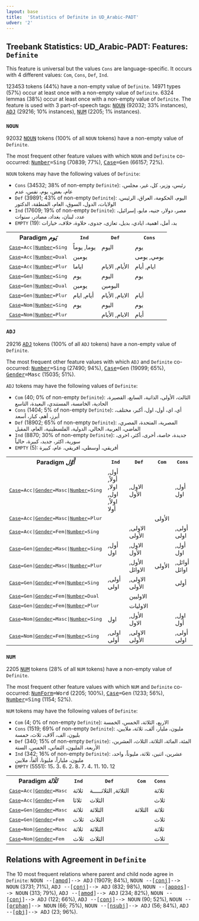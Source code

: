 ```yaml
---
layout: base
title:  'Statistics of Definite in UD_Arabic-PADT'
udver: '2'
---
```


## Treebank Statistics: UD_Arabic-PADT: Features: `Definite`

This feature is universal but the values `Cons` are language-specific.
It occurs with 4 different values: `Com`, `Cons`, `Def`, `Ind`.

123453 tokens (44%) have a non-empty value of `Definite`.
14971 types (57%) occur at least once with a non-empty value of `Definite`.
6324 lemmas (38%) occur at least once with a non-empty value of `Definite`.
The feature is used with 3 part-of-speech tags: <tt><a href="ar_padt-pos-NOUN.html">NOUN</a></tt> (92032; 33% instances), <tt><a href="ar_padt-pos-ADJ.html">ADJ</a></tt> (29216; 10% instances), <tt><a href="ar_padt-pos-NUM.html">NUM</a></tt> (2205; 1% instances).

### `NOUN`

92032 <tt><a href="ar_padt-pos-NOUN.html">NOUN</a></tt> tokens (100% of all `NOUN` tokens) have a non-empty value of `Definite`.

The most frequent other feature values with which `NOUN` and `Definite` co-occurred: <tt><a href="ar_padt-feat-Number.html">Number</a></tt><tt>=Sing</tt> (70839; 77%), <tt><a href="ar_padt-feat-Case.html">Case</a></tt><tt>=Gen</tt> (66157; 72%).

`NOUN` tokens may have the following values of `Definite`:

* `Cons` (34532; 38% of non-empty `Definite`): رئيس، وزير، كل، غير، مجلس، عام، بعض، يوم، نفس، عدم
* `Def` (39891; 43% of non-empty `Definite`): اليوم، الحكومة، العراق، الرئيس، الولايات، الدول، السوق، العام، المنطقة، الدكتور
* `Ind` (17609; 19% of non-empty `Definite`): مصر، دولار، جنيه، مايو، إسرائيل، عدد، لبنان، بغداد، مصادر، سنوات
* `EMPTY` (19): بد، أمل، اهمية، ايادي، بديل، تعازى، جدوى، حلاوة، خلاف، خيارات

<table>
  <tr><th>Paradigm <i>يَوم</i></th><th><tt>Ind</tt></th><th><tt>Def</tt></th><th><tt>Cons</tt></th></tr>
  <tr><td><tt><tt><a href="ar_padt-feat-Case.html">Case</a></tt><tt>=Acc</tt>|<tt><a href="ar_padt-feat-Number.html">Number</a></tt><tt>=Sing</tt></tt></td><td>يوما, يوماً</td><td>اليوم</td><td>يوم</td></tr>
  <tr><td><tt><tt><a href="ar_padt-feat-Case.html">Case</a></tt><tt>=Acc</tt>|<tt><a href="ar_padt-feat-Number.html">Number</a></tt><tt>=Dual</tt></tt></td><td>يومين</td><td></td><td>يومي, يومى</td></tr>
  <tr><td><tt><tt><a href="ar_padt-feat-Case.html">Case</a></tt><tt>=Acc</tt>|<tt><a href="ar_padt-feat-Number.html">Number</a></tt><tt>=Plur</tt></tt></td><td>اياما</td><td>الأيام, الايام</td><td>ايام, أيام</td></tr>
  <tr><td><tt><tt><a href="ar_padt-feat-Case.html">Case</a></tt><tt>=Gen</tt>|<tt><a href="ar_padt-feat-Number.html">Number</a></tt><tt>=Sing</tt></tt></td><td>يوم</td><td>اليوم</td><td>يوم</td></tr>
  <tr><td><tt><tt><a href="ar_padt-feat-Case.html">Case</a></tt><tt>=Gen</tt>|<tt><a href="ar_padt-feat-Number.html">Number</a></tt><tt>=Dual</tt></tt></td><td>يومين</td><td>اليومين</td><td></td></tr>
  <tr><td><tt><tt><a href="ar_padt-feat-Case.html">Case</a></tt><tt>=Gen</tt>|<tt><a href="ar_padt-feat-Number.html">Number</a></tt><tt>=Plur</tt></tt></td><td>أيام, ايام</td><td>الايام, الأيام</td><td>أيام</td></tr>
  <tr><td><tt><tt><a href="ar_padt-feat-Case.html">Case</a></tt><tt>=Nom</tt>|<tt><a href="ar_padt-feat-Number.html">Number</a></tt><tt>=Sing</tt></tt></td><td>يوم</td><td>اليوم</td><td>يوم</td></tr>
  <tr><td><tt><tt><a href="ar_padt-feat-Case.html">Case</a></tt><tt>=Nom</tt>|<tt><a href="ar_padt-feat-Number.html">Number</a></tt><tt>=Plur</tt></tt></td><td></td><td>الايام, الأيام</td><td>أيام</td></tr>
</table>

### `ADJ`

29216 <tt><a href="ar_padt-pos-ADJ.html">ADJ</a></tt> tokens (100% of all `ADJ` tokens) have a non-empty value of `Definite`.

The most frequent other feature values with which `ADJ` and `Definite` co-occurred: <tt><a href="ar_padt-feat-Number.html">Number</a></tt><tt>=Sing</tt> (27490; 94%), <tt><a href="ar_padt-feat-Case.html">Case</a></tt><tt>=Gen</tt> (19099; 65%), <tt><a href="ar_padt-feat-Gender.html">Gender</a></tt><tt>=Masc</tt> (15035; 51%).

`ADJ` tokens may have the following values of `Definite`:

* `Com` (40; 0% of non-empty `Definite`): الثالث، الأولى، الذاتية، السابع، القصيرة، الحادية، الخامسة، المستندي، البعيدة، التاسع
* `Cons` (1404; 5% of non-empty `Definite`): أي، اي، أول، اول، أكبر، مختلف، أبرز، أهم، كبار، أسعد
* `Def` (18902; 65% of non-empty `Definite`): المصرية، المتحدة، المصري، الماضي، العربية، الحالي، الدولية، الفلسطينية، العام، المقبل
* `Ind` (8870; 30% of non-empty `Definite`): جديدة، خاصة، أخرى، أكثر، اخرى، سورية، اكثر، جديد، كبيرة، حالياً
* `EMPTY` (5): أفريقي، أوسطي، افريقي، عام، كبيرة

<table>
  <tr><th>Paradigm <i>أَوَّل</i></th><th><tt>Ind</tt></th><th><tt>Def</tt></th><th><tt>Com</tt></th><th><tt>Cons</tt></th></tr>
  <tr><td><tt><tt><a href="ar_padt-feat-Case.html">Case</a></tt><tt>=Acc</tt>|<tt><a href="ar_padt-feat-Gender.html">Gender</a></tt><tt>=Masc</tt>|<tt><a href="ar_padt-feat-Number.html">Number</a></tt><tt>=Sing</tt></tt></td><td>أول, أولاً, اولا, اول, اولاً, أولا</td><td>الاول, الأول</td><td></td><td>أول, اول</td></tr>
  <tr><td><tt><tt><a href="ar_padt-feat-Case.html">Case</a></tt><tt>=Acc</tt>|<tt><a href="ar_padt-feat-Gender.html">Gender</a></tt><tt>=Masc</tt>|<tt><a href="ar_padt-feat-Number.html">Number</a></tt><tt>=Plur</tt></tt></td><td></td><td></td><td>الأولى</td><td></td></tr>
  <tr><td><tt><tt><a href="ar_padt-feat-Case.html">Case</a></tt><tt>=Acc</tt>|<tt><a href="ar_padt-feat-Gender.html">Gender</a></tt><tt>=Fem</tt>|<tt><a href="ar_padt-feat-Number.html">Number</a></tt><tt>=Sing</tt></tt></td><td></td><td>الاولى, الأولى</td><td></td><td>أولى, اولى</td></tr>
  <tr><td><tt><tt><a href="ar_padt-feat-Case.html">Case</a></tt><tt>=Gen</tt>|<tt><a href="ar_padt-feat-Gender.html">Gender</a></tt><tt>=Masc</tt>|<tt><a href="ar_padt-feat-Number.html">Number</a></tt><tt>=Sing</tt></tt></td><td>أول, اول</td><td>الاول, الأول</td><td></td><td>أول, اول</td></tr>
  <tr><td><tt><tt><a href="ar_padt-feat-Case.html">Case</a></tt><tt>=Gen</tt>|<tt><a href="ar_padt-feat-Gender.html">Gender</a></tt><tt>=Masc</tt>|<tt><a href="ar_padt-feat-Number.html">Number</a></tt><tt>=Plur</tt></tt></td><td></td><td>الأول, الاوائل</td><td>الأولى</td><td>أوائل, اوائل</td></tr>
  <tr><td><tt><tt><a href="ar_padt-feat-Case.html">Case</a></tt><tt>=Gen</tt>|<tt><a href="ar_padt-feat-Gender.html">Gender</a></tt><tt>=Fem</tt>|<tt><a href="ar_padt-feat-Number.html">Number</a></tt><tt>=Sing</tt></tt></td><td>أولى, اولى</td><td>الاولى, الأولى</td><td></td><td>أولى</td></tr>
  <tr><td><tt><tt><a href="ar_padt-feat-Case.html">Case</a></tt><tt>=Gen</tt>|<tt><a href="ar_padt-feat-Gender.html">Gender</a></tt><tt>=Fem</tt>|<tt><a href="ar_padt-feat-Number.html">Number</a></tt><tt>=Dual</tt></tt></td><td></td><td>الاوليين</td><td></td><td></td></tr>
  <tr><td><tt><tt><a href="ar_padt-feat-Case.html">Case</a></tt><tt>=Gen</tt>|<tt><a href="ar_padt-feat-Gender.html">Gender</a></tt><tt>=Fem</tt>|<tt><a href="ar_padt-feat-Number.html">Number</a></tt><tt>=Plur</tt></tt></td><td></td><td>الاوليات</td><td></td><td></td></tr>
  <tr><td><tt><tt><a href="ar_padt-feat-Case.html">Case</a></tt><tt>=Nom</tt>|<tt><a href="ar_padt-feat-Gender.html">Gender</a></tt><tt>=Masc</tt>|<tt><a href="ar_padt-feat-Number.html">Number</a></tt><tt>=Sing</tt></tt></td><td>اول</td><td>الأول, الاول</td><td></td><td>اول, أول</td></tr>
  <tr><td><tt><tt><a href="ar_padt-feat-Case.html">Case</a></tt><tt>=Nom</tt>|<tt><a href="ar_padt-feat-Gender.html">Gender</a></tt><tt>=Fem</tt>|<tt><a href="ar_padt-feat-Number.html">Number</a></tt><tt>=Sing</tt></tt></td><td>اولى, أولى</td><td>الاولى, الأولى</td><td></td><td>أولى, اولى</td></tr>
</table>

### `NUM`

2205 <tt><a href="ar_padt-pos-NUM.html">NUM</a></tt> tokens (28% of all `NUM` tokens) have a non-empty value of `Definite`.

The most frequent other feature values with which `NUM` and `Definite` co-occurred: <tt><a href="ar_padt-feat-NumForm.html">NumForm</a></tt><tt>=Word</tt> (2205; 100%), <tt><a href="ar_padt-feat-Case.html">Case</a></tt><tt>=Gen</tt> (1233; 56%), <tt><a href="ar_padt-feat-Number.html">Number</a></tt><tt>=Sing</tt> (1154; 52%).

`NUM` tokens may have the following values of `Definite`:

* `Com` (4; 0% of non-empty `Definite`): الاربع، الثلاثة، الخمس، الخمسة
* `Cons` (1519; 69% of non-empty `Definite`): مليون، مليار، ألف، ثلاثة، ملايين، بليون، الف، آلاف، ثلاث، خمسة
* `Def` (340; 15% of non-empty `Definite`): المئة، المائة، الثلاثة، الثلاث، العشرين، الأربعة، المليون، الثماني، الخمس، الستة
* `Ind` (342; 16% of non-empty `Definite`): عشرين، اثنين، ثلاثة، مليوناً، واحد، مليون، ملياراً، مليونا، ألفاً، ملايين
* `EMPTY` (5551): 15، 3، 6، 2، 8، 7، 4، 11، 10، 12

<table>
  <tr><th>Paradigm <i>ثَلَاثَة</i></th><th><tt>Ind</tt></th><th><tt>Def</tt></th><th><tt>Com</tt></th><th><tt>Cons</tt></th></tr>
  <tr><td><tt><tt><a href="ar_padt-feat-Case.html">Case</a></tt><tt>=Acc</tt>|<tt><a href="ar_padt-feat-Gender.html">Gender</a></tt><tt>=Masc</tt></tt></td><td>ثلاثة</td><td>الثلاثة, الثلاثـــــة</td><td></td><td>ثلاثة</td></tr>
  <tr><td><tt><tt><a href="ar_padt-feat-Case.html">Case</a></tt><tt>=Acc</tt>|<tt><a href="ar_padt-feat-Gender.html">Gender</a></tt><tt>=Fem</tt></tt></td><td>ثلاثا</td><td>الثلاث</td><td></td><td>ثلاث</td></tr>
  <tr><td><tt><tt><a href="ar_padt-feat-Case.html">Case</a></tt><tt>=Gen</tt>|<tt><a href="ar_padt-feat-Gender.html">Gender</a></tt><tt>=Masc</tt></tt></td><td>ثلاثة</td><td>الثلاثة</td><td>الثلاثة</td><td>ثلاثة</td></tr>
  <tr><td><tt><tt><a href="ar_padt-feat-Case.html">Case</a></tt><tt>=Gen</tt>|<tt><a href="ar_padt-feat-Gender.html">Gender</a></tt><tt>=Fem</tt></tt></td><td>ثلاث</td><td>الثلاث</td><td></td><td>ثلاث</td></tr>
  <tr><td><tt><tt><a href="ar_padt-feat-Case.html">Case</a></tt><tt>=Nom</tt>|<tt><a href="ar_padt-feat-Gender.html">Gender</a></tt><tt>=Masc</tt></tt></td><td>ثلاثة</td><td>الثلاثة</td><td></td><td>ثلاثة</td></tr>
  <tr><td><tt><tt><a href="ar_padt-feat-Case.html">Case</a></tt><tt>=Nom</tt>|<tt><a href="ar_padt-feat-Gender.html">Gender</a></tt><tt>=Fem</tt></tt></td><td>ثلاث</td><td>الثلاث</td><td></td><td>ثلاث</td></tr>
</table>

## Relations with Agreement in `Definite`

The 10 most frequent relations where parent and child node agree in `Definite`:
<tt>NOUN --[<tt><a href="ar_padt-dep-amod.html">amod</a></tt>]--> ADJ</tt> (19079; 84%),
<tt>NOUN --[<tt><a href="ar_padt-dep-conj.html">conj</a></tt>]--> NOUN</tt> (3731; 71%),
<tt>ADJ --[<tt><a href="ar_padt-dep-conj.html">conj</a></tt>]--> ADJ</tt> (832; 98%),
<tt>NOUN --[<tt><a href="ar_padt-dep-appos.html">appos</a></tt>]--> NOUN</tt> (313; 79%),
<tt>ADJ --[<tt><a href="ar_padt-dep-amod.html">amod</a></tt>]--> ADJ</tt> (234; 82%),
<tt>NOUN --[<tt><a href="ar_padt-dep-conj.html">conj</a></tt>]--> ADJ</tt> (122; 66%),
<tt>ADJ --[<tt><a href="ar_padt-dep-conj.html">conj</a></tt>]--> NOUN</tt> (90; 52%),
<tt>NOUN --[<tt><a href="ar_padt-dep-orphan.html">orphan</a></tt>]--> NOUN</tt> (66; 75%),
<tt>NOUN --[<tt><a href="ar_padt-dep-nsubj.html">nsubj</a></tt>]--> ADJ</tt> (56; 84%),
<tt>ADJ --[<tt><a href="ar_padt-dep-obj.html">obj</a></tt>]--> ADJ</tt> (23; 96%).

